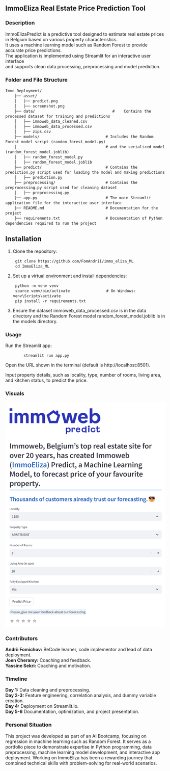 ## **ImmoEliza Real Estate Price Prediction Tool**

### **Description**

ImmoElizaPredict is a predictive tool designed to estimate real estate prices in Belgium based on various property characteristics.  
It uses a machine learning model such as Random Forest to provide accurate price predictions.  
The application is implemented using Streamlit for an interactive user interface  
and supports clean data processing, preprocessing and model prediction.

### **Folder and File Structure**

```plaintext
Immo_Deployment/  
    ├── asset/   
    │   ├── predict.png    
    │   ├── screenshot.png     
    ├── data/                                  #    Contains the processed dataset for training and predictions  
    │   ├── immoweb_data_cleaned.csv
    │   ├── immoweb_data_processed.csv
    │   ├── zips.csv
    ├── models/                             # Includes the Random Forest model script (random_forest_model.py)  
    │                                       # and the serialized model (random_forest_model.joblib)  
    │   ├── random_forest_model.py  
    │   ├── random_forest_model.joblib  
    ├── predict/                            # Contains the prediction.py script used for loading the model and making predictions  
    │   ├── prediction.py  
    ├── preprocessing/                      # Contains the preprocessing.py script used for cleaning dataset  
    │   ├── preprocessing.py  
    ├── app.py                              # The main Streamlit application file for the interactive user interface  
    ├── README.md                           # Documentation for the project  
    ├── requirements.txt                    # Documentation of Python dependencies required to run the project  
```

## **Installation**

1. Clone the repository:

        git clone https://github.com/FomAndrii/immo_eliza_ML  
        cd ImmoEliza_ML  

2. Set up a virtual environment and install dependencies:

        python -m venv venv  
        source venv/bin/activate                # On Windows: venv\Scripts\activate  
        pip install -r requirements.txt  

3. Ensure the dataset immoweb_data_processed.csv is in the data directory and the Random Forest model random_forest_model.joblib is in the models directory.

### **Usage**

Run the Streamlit app:

            streamlit run app.py

Open the URL shown in the terminal (default is http://localhost:8501).

Input property details, such as locality, type, number of rooms, living area, and kitchen status, to predict the price.

### **Visuals**

**![The main page](<asset/screenshot.png>)**

### **Contributors**

**Andrii Fomichov:** BeCode learner, code implementor and lead of data deployment.  
**Joen Cheramy:** Coaching and feedback.  
**Yassine Sekri:**  Coaching and motivation.  

### **Timeline**

**Day 1:** Data cleaning and preprocessing.  
**Day 2-3:** Feature engineering, correlation analysis, and dummy variable creation.  
**Day 4:** Deployment on Streamlit.io.  
**Day 5-6** Documentation, optimization, and project presentation.  

### **Personal Situation**

This project was developed as part of an AI Bootcamp, focusing on regression in machine learning such as Random Forest. It serves as a portfolio piece to demonstrate expertise in Python programming, data preprocessing, machine learning model development, and interactive app deployment. Working on ImmoEliza has been a rewarding journey that combined technical skills with problem-solving for real-world scenarios.
